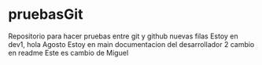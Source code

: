 # pruebasGit
Repositorio para hacer pruebas entre git y github
nuevas filas
Estoy en dev1, hola Agosto
Estoy en main
documentacion del desarrollador 2
cambio en readme
Este es cambio de Miguel

